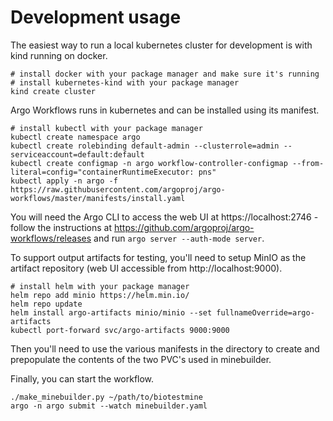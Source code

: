 # Development usage

The easiest way to run a local kubernetes cluster for development is with kind running on docker.

```
# install docker with your package manager and make sure it's running
# install kubernetes-kind with your package manager
kind create cluster
```

Argo Workflows runs in kubernetes and can be installed using its manifest.

```
# install kubectl with your package manager
kubectl create namespace argo
kubectl create rolebinding default-admin --clusterrole=admin --serviceaccount=default:default
kubectl create configmap -n argo workflow-controller-configmap --from-literal=config="containerRuntimeExecutor: pns"
kubectl apply -n argo -f https://raw.githubusercontent.com/argoproj/argo-workflows/master/manifests/install.yaml
```

You will need the Argo CLI to access the web UI at https://localhost:2746 - follow the instructions at https://github.com/argoproj/argo-workflows/releases and run `argo server --auth-mode server`.

To support output artifacts for testing, you'll need to setup MinIO as the artifact repository (web UI accessible from http://localhost:9000).

```
# install helm with your package manager
helm repo add minio https://helm.min.io/
helm repo update
helm install argo-artifacts minio/minio --set fullnameOverride=argo-artifacts
kubectl port-forward svc/argo-artifacts 9000:9000
```

Then you'll need to use the various manifests in the directory to create and prepopulate the contents of the two PVC's used in minebuilder.

Finally, you can start the workflow.

```
./make_minebuilder.py ~/path/to/biotestmine
argo -n argo submit --watch minebuilder.yaml
```
